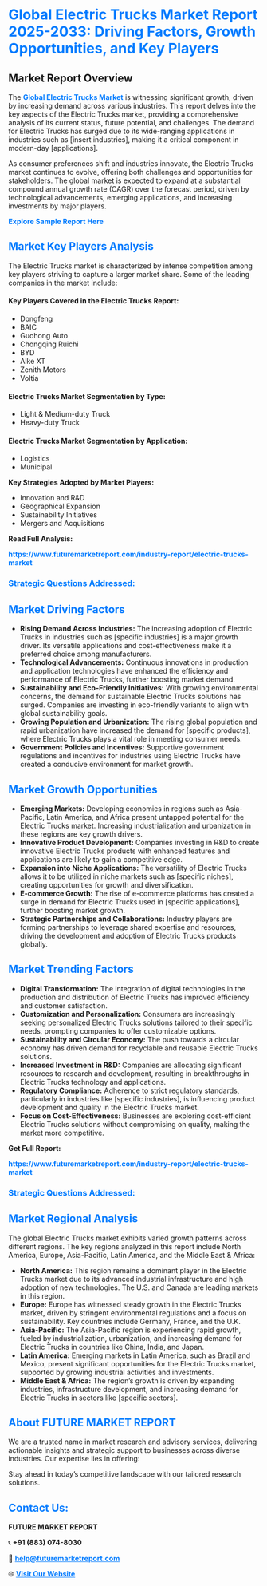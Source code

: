 <h1 style="color: #007BFF;">Global Electric Trucks Market Report 2025-2033: Driving Factors, Growth Opportunities, and Key Players</h1>

<section id="overview">
<h2>Market Report Overview</h2>
<p>The <a href="https://www.futuremarketreport.com/industry-report/electric-trucks-market" style="color: #007BFF; text-decoration: none;"><strong>Global Electric Trucks Market</strong></a> is witnessing significant growth, driven by increasing demand across various industries. This report delves into the key aspects of the Electric Trucks market, providing a comprehensive analysis of its current status, future potential, and challenges. The demand for Electric Trucks has surged due to its wide-ranging applications in industries such as [insert industries], making it a critical component in modern-day [applications].</p>
<p>As consumer preferences shift and industries innovate, the Electric Trucks market continues to evolve, offering both challenges and opportunities for stakeholders. The global market is expected to expand at a substantial compound annual growth rate (CAGR) over the forecast period, driven by technological advancements, emerging applications, and increasing investments by major players.</p>
</section>

<section id="overview">
<p><a href="https://www.futuremarketreport.com/request-sample/reportId=106237" style="color: #007BFF; text-decoration: none;"><strong>Explore Sample Report Here</strong></a></p>
</section>

<section id="key-players">
<h2 style="color: #007BFF;">Market Key Players Analysis</h2>
<p>The Electric Trucks market is characterized by intense competition among key players striving to capture a larger market share. Some of the leading companies in the market include:</p>
<h4>Key Players Covered in the Electric Trucks Report:</h4>
<ul><li>Dongfeng</li><li>BAIC</li><li>Guohong Auto</li><li>Chongqing Ruichi</li><li>BYD</li><li>Alke XT</li><li>Zenith Motors</li><li>Voltia</li></ul>
<h4>Electric Trucks Market Segmentation by Type:</h4>
<ul><li>Light &amp; Medium-duty Truck</li><li>Heavy-duty Truck</li></ul>

<h4>Electric Trucks Market Segmentation by Application:</h4>
<ul><li>Logistics</li><li>Municipal</li></ul>
<p><strong>Key Strategies Adopted by Market Players:</strong></p>
<ul>
<li>Innovation and R&D</li>
<li>Geographical Expansion</li>
<li>Sustainability Initiatives</li>
<li>Mergers and Acquisitions</li>
</ul>
</section>

<section>
<p><strong>Read Full Analysis: </strong></p><a href="https://www.futuremarketreport.com/industry-report/electric-trucks-market" style="color: #007BFF; text-decoration: none;"><strong>https://www.futuremarketreport.com/industry-report/electric-trucks-market</strong></a>
<h3 style="color: #007BFF;">Strategic Questions Addressed:</h3>
</section>

<section id="driving-factors">
<h2 style="color: #007BFF;">Market Driving Factors</h2>
<ul>
<li><strong>Rising Demand Across Industries:</strong> The increasing adoption of Electric Trucks in industries such as [specific industries] is a major growth driver. Its versatile applications and cost-effectiveness make it a preferred choice among manufacturers.</li>
<li><strong>Technological Advancements:</strong> Continuous innovations in production and application technologies have enhanced the efficiency and performance of Electric Trucks, further boosting market demand.</li>
<li><strong>Sustainability and Eco-Friendly Initiatives:</strong> With growing environmental concerns, the demand for sustainable Electric Trucks solutions has surged. Companies are investing in eco-friendly variants to align with global sustainability goals.</li>
<li><strong>Growing Population and Urbanization:</strong> The rising global population and rapid urbanization have increased the demand for [specific products], where Electric Trucks plays a vital role in meeting consumer needs.</li>
<li><strong>Government Policies and Incentives:</strong> Supportive government regulations and incentives for industries using Electric Trucks have created a conducive environment for market growth.</li>
</ul>
</section>

<section id="growth-opportunities">
<h2 style="color: #007BFF;">Market Growth Opportunities</h2>
<ul>
<li><strong>Emerging Markets:</strong> Developing economies in regions such as Asia-Pacific, Latin America, and Africa present untapped potential for the Electric Trucks market. Increasing industrialization and urbanization in these regions are key growth drivers.</li>
<li><strong>Innovative Product Development:</strong> Companies investing in R&D to create innovative Electric Trucks products with enhanced features and applications are likely to gain a competitive edge.</li>
<li><strong>Expansion into Niche Applications:</strong> The versatility of Electric Trucks allows it to be utilized in niche markets such as [specific niches], creating opportunities for growth and diversification.</li>
<li><strong>E-commerce Growth:</strong> The rise of e-commerce platforms has created a surge in demand for Electric Trucks used in [specific applications], further boosting market growth.</li>
<li><strong>Strategic Partnerships and Collaborations:</strong> Industry players are forming partnerships to leverage shared expertise and resources, driving the development and adoption of Electric Trucks products globally.</li>
</ul>
</section>

<section id="trending-factors">
<h2 style="color: #007BFF;">Market Trending Factors</h2>
<ul>
<li><strong>Digital Transformation:</strong> The integration of digital technologies in the production and distribution of Electric Trucks has improved efficiency and customer satisfaction.</li>
<li><strong>Customization and Personalization:</strong> Consumers are increasingly seeking personalized Electric Trucks solutions tailored to their specific needs, prompting companies to offer customizable options.</li>
<li><strong>Sustainability and Circular Economy:</strong> The push towards a circular economy has driven demand for recyclable and reusable Electric Trucks solutions.</li>
<li><strong>Increased Investment in R&D:</strong> Companies are allocating significant resources to research and development, resulting in breakthroughs in Electric Trucks technology and applications.</li>
<li><strong>Regulatory Compliance:</strong> Adherence to strict regulatory standards, particularly in industries like [specific industries], is influencing product development and quality in the Electric Trucks market.</li>
<li><strong>Focus on Cost-Effectiveness:</strong> Businesses are exploring cost-efficient Electric Trucks solutions without compromising on quality, making the market more competitive.</li>
</ul>
</section>

<section>
<p><strong>Get Full Report: </strong></p><a href="https://www.futuremarketreport.com/industry-report/electric-trucks-market" style="color: #007BFF; text-decoration: none;"><strong>https://www.futuremarketreport.com/industry-report/electric-trucks-market</strong></a>
<h3 style="color: #007BFF;">Strategic Questions Addressed:</h3>
</section>


<section id="regional-analysis">
<h2 style="color: #007BFF;">Market Regional Analysis</h2>
<p>The global Electric Trucks market exhibits varied growth patterns across different regions. The key regions analyzed in this report include North America, Europe, Asia-Pacific, Latin America, and the Middle East & Africa:</p>
<ul>
<li><strong>North America:</strong> This region remains a dominant player in the Electric Trucks market due to its advanced industrial infrastructure and high adoption of new technologies. The U.S. and Canada are leading markets in this region.</li>
<li><strong>Europe:</strong> Europe has witnessed steady growth in the Electric Trucks market, driven by stringent environmental regulations and a focus on sustainability. Key countries include Germany, France, and the U.K.</li>
<li><strong>Asia-Pacific:</strong> The Asia-Pacific region is experiencing rapid growth, fueled by industrialization, urbanization, and increasing demand for Electric Trucks in countries like China, India, and Japan.</li>
<li><strong>Latin America:</strong> Emerging markets in Latin America, such as Brazil and Mexico, present significant opportunities for the Electric Trucks market, supported by growing industrial activities and investments.</li>
<li><strong>Middle East & Africa:</strong> The region’s growth is driven by expanding industries, infrastructure development, and increasing demand for Electric Trucks in sectors like [specific sectors].</li>
</ul>
</section>

<footer>
<h2 style="color: #007BFF;">About FUTURE MARKET REPORT</h2>
<p>We are a trusted name in market research and advisory services, delivering actionable insights and strategic support to businesses across diverse industries. Our expertise lies in offering:</p>

<p>Stay ahead in today’s competitive landscape with our tailored research solutions.</p>

<h2 style="color: #007BFF;">Contact Us:</h2>
<p><strong>FUTURE MARKET REPORT</strong></p>
<p>📞 <strong>+91 (883) 074-8030</strong></p>
<p>📧 <strong><a href="mailto:help@futuremarketreport.com" style="color: #007BFF;">help@futuremarketreport.com</a></strong></p>
<p>🌐 <strong><a href="https://www.futuremarketreport.com/" style="color: #007BFF;">Visit Our Website</a></strong></p>
</footer>